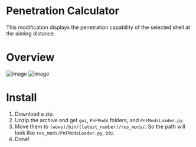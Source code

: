 # Penetration Calculator
This modification displays the penetration capability of the selected shell at the aiming distance.

# Overview
![image](https://github.com/AndrewTaro/PenetrationCalculator/assets/36262823/2fcd9764-910c-4230-9d42-6f457b4a7100)
![image](https://github.com/AndrewTaro/PenetrationCalculator/assets/36262823/e9d7d00b-35fb-4503-975c-9a985d4fd104)

# Install
1. Download a zip.
2. Unzip the archive and get `gui`, `PnFMods` folders, and `PnFModsLoader.py`.
3. Move them to `(wows)/bin/(latest_number)/res_mods/`. So the path will look like `res_mods/PnFModsLoader.py`, etc.
4. Done!
